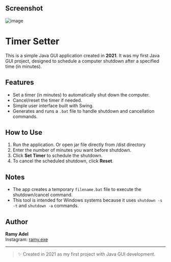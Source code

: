 ## Screenshot
![image](https://github.com/RamiAdell/ShutdownScheduler/assets/80486564/128307b8-c253-4e73-a9ad-b11cb8b497ca)

# Timer Setter

This is a simple Java GUI application created in **2021**. It was my first Java GUI project, designed to schedule a computer shutdown after a specified time (in minutes).

## Features

- Set a timer (in minutes) to automatically shut down the computer.
- Cancel/reset the timer if needed.
- Simple user interface built with Swing.
- Generates and runs a `.bat` file to handle shutdown and cancellation commands.

## How to Use

1. Run the application. Or open jar file directly from /dist directory
2. Enter the number of minutes you want before shutdown.
3. Click **Set Timer** to schedule the shutdown.
4. To cancel the scheduled shutdown, click **Reset**.

## Notes

- The app creates a temporary `filename.bat` file to execute the shutdown/cancel command.
- This tool is intended for Windows systems because it uses `shutdown -s -t` and `shutdown -a` commands.

## Author

**Ramy Adel**  
Instagram: [ramy.exe](https://www.instagram.com/ramy.exe)

---

> ✨ Created in 2021 as my first project with Java GUI development.
